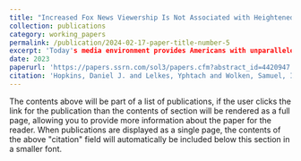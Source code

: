 ```yaml
---
title: "Increased Fox News Viewership Is Not Associated with Heightened Anti-Black Prejudice"
collection: publications
category: working_papers
permalink: /publication/2024-02-17-paper-title-number-5
excerpt: 'Today's media environment provides Americans with unparalleled choice in how or whether to watch political TV news. Prior studies have focused on the impacts of the growing range of ideological slants on vote choice. But the fragmentation of the media landscape may also increase variation in the coverage of race-related topics. With a large audience and programs that even some employees thought conveyed racism, Fox News provides a valuable case study. We use a population-based panel 2008--2020 to measure the associations between changes in self-reported Fox News viewership and race-related attitudes and thus bound Fox News' likely effects assuming positive selection. Difference-in-difference models demonstrate that increased Fox News watching is not strongly associated with increases in Whites' anti-Black prejudice or opposition to government assistance targeting Black Americans. However, those whose Fox News watching increased grew increasingly anti-immigration. These results indicate the limits of Fox News' impacts on racial prejudice.'
date: 2023
paperurl: 'https://papers.ssrn.com/sol3/papers.cfm?abstract_id=4420947'
citation: 'Hopkins, Daniel J. and Lelkes, Yphtach and Wolken, Samuel, Increased Fox News Viewership Is Not Associated with Heightened Anti-Black Prejudice (April 17, 2023). Available at SSRN: https://ssrn.com/abstract=4420947 or http://dx.doi.org/10.2139/ssrn.4420947 '
---
```


The contents above will be part of a list of publications, if the user clicks the link for the publication than the contents of section will be rendered as a full page, allowing you to provide more information about the paper for the reader. When publications are displayed as a single page, the contents of the above "citation" field will automatically be included below this section in a smaller font.

